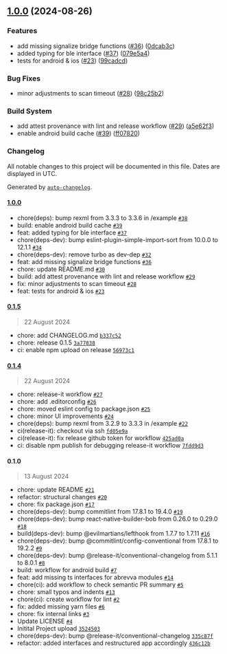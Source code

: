 

## [1.0.0](https://github.com/evva-sfw/abrevva-react-native/compare/0.1.5...1.0.0) (2024-08-26)


### Features

* add missing signalize bridge functions ([#36](https://github.com/evva-sfw/abrevva-react-native/issues/36)) ([0dcab3c](https://github.com/evva-sfw/abrevva-react-native/commit/0dcab3c6c6461d35309e37a5e6327bbdf732124e))
* added typing for ble interface ([#37](https://github.com/evva-sfw/abrevva-react-native/issues/37)) ([079e5a4](https://github.com/evva-sfw/abrevva-react-native/commit/079e5a44557d9bff4ff8b8f8ace56f84e65eb976))
* tests for android & ios ([#23](https://github.com/evva-sfw/abrevva-react-native/issues/23)) ([99cadcd](https://github.com/evva-sfw/abrevva-react-native/commit/99cadcdd07eeefe240535a2608e1138f1010c292))


### Bug Fixes

* minor adjustments to scan timeout ([#28](https://github.com/evva-sfw/abrevva-react-native/issues/28)) ([98c25b2](https://github.com/evva-sfw/abrevva-react-native/commit/98c25b2d4caa3e2ade075bc4ea7a49a996e3269d))


### Build System

* add attest provenance with lint and release workflow ([#29](https://github.com/evva-sfw/abrevva-react-native/issues/29)) ([a5e62f3](https://github.com/evva-sfw/abrevva-react-native/commit/a5e62f3c796c48522ed4d57a7f5c9ac70a86e8e0))
* enable android build cache ([#39](https://github.com/evva-sfw/abrevva-react-native/issues/39)) ([ff07820](https://github.com/evva-sfw/abrevva-react-native/commit/ff078201b74229556357fb6d020649a901853b9b))

### Changelog

All notable changes to this project will be documented in this file. Dates are displayed in UTC.

Generated by [`auto-changelog`](https://github.com/CookPete/auto-changelog).

#### [1.0.0](https://github.com/evva-sfw/abrevva-react-native/compare/0.1.5...1.0.0)

- chore(deps): bump rexml from 3.3.3 to 3.3.6 in /example [`#38`](https://github.com/evva-sfw/abrevva-react-native/pull/38)
- build: enable android build cache [`#39`](https://github.com/evva-sfw/abrevva-react-native/pull/39)
- feat: added typing for ble interface [`#37`](https://github.com/evva-sfw/abrevva-react-native/pull/37)
- chore(deps-dev): bump eslint-plugin-simple-import-sort from 10.0.0 to 12.1.1 [`#34`](https://github.com/evva-sfw/abrevva-react-native/pull/34)
- chore(deps-dev): remove turbo as dev-dep [`#32`](https://github.com/evva-sfw/abrevva-react-native/pull/32)
- feat: add missing signalize bridge functions [`#36`](https://github.com/evva-sfw/abrevva-react-native/pull/36)
- chore: update README.md [`#30`](https://github.com/evva-sfw/abrevva-react-native/pull/30)
- build: add attest provenance with lint and release workflow [`#29`](https://github.com/evva-sfw/abrevva-react-native/pull/29)
- fix: minor adjustments to scan timeout [`#28`](https://github.com/evva-sfw/abrevva-react-native/pull/28)
- feat: tests for android & ios [`#23`](https://github.com/evva-sfw/abrevva-react-native/pull/23)

#### [0.1.5](https://github.com/evva-sfw/abrevva-react-native/compare/0.1.4...0.1.5)

> 22 August 2024

- chore: add CHANGELOG.md [`b337c52`](https://github.com/evva-sfw/abrevva-react-native/commit/b337c5234d389eb3a538de817639afe6b4005616)
- chore: release 0.1.5 [`3a77838`](https://github.com/evva-sfw/abrevva-react-native/commit/3a778385e035379153759d0c368872c4c3f09309)
- ci: enable npm upload on release [`56973c1`](https://github.com/evva-sfw/abrevva-react-native/commit/56973c101119399c3df4b567396efe8e403d56c7)

#### [0.1.4](https://github.com/evva-sfw/abrevva-react-native/compare/0.1.0...0.1.4)

> 22 August 2024

- chore: release-it workflow [`#27`](https://github.com/evva-sfw/abrevva-react-native/pull/27)
- chore: add .editorconfig [`#26`](https://github.com/evva-sfw/abrevva-react-native/pull/26)
- chore: moved eslint config to package.json [`#25`](https://github.com/evva-sfw/abrevva-react-native/pull/25)
- chore: minor UI improvements [`#24`](https://github.com/evva-sfw/abrevva-react-native/pull/24)
- chore(deps): bump rexml from 3.2.9 to 3.3.3 in /example [`#22`](https://github.com/evva-sfw/abrevva-react-native/pull/22)
- ci(release-it): checkout via ssh [`fd05e9a`](https://github.com/evva-sfw/abrevva-react-native/commit/fd05e9a0b3da6412acd1f3bdc508ea51e2541fb4)
- ci(release-it): fix release github token for workflow [`425ad0a`](https://github.com/evva-sfw/abrevva-react-native/commit/425ad0ae88de58f74c6efcd8ee449a1121e10477)
- ci: disable npm publish for debugging release-it workflow [`7fdd9d3`](https://github.com/evva-sfw/abrevva-react-native/commit/7fdd9d338e993bbdcb257dfad5ea5c6d68072505)

#### 0.1.0

> 13 August 2024

- chore: update README [`#21`](https://github.com/evva-sfw/abrevva-react-native/pull/21)
- refactor: structural changes [`#20`](https://github.com/evva-sfw/abrevva-react-native/pull/20)
- chore: fix package.json [`#17`](https://github.com/evva-sfw/abrevva-react-native/pull/17)
- chore(deps-dev): bump commitlint from 17.8.1 to 19.4.0 [`#19`](https://github.com/evva-sfw/abrevva-react-native/pull/19)
- chore(deps-dev): bump react-native-builder-bob from 0.26.0 to 0.29.0 [`#18`](https://github.com/evva-sfw/abrevva-react-native/pull/18)
- build(deps-dev): bump @evilmartians/lefthook from 1.7.7 to 1.7.11 [`#16`](https://github.com/evva-sfw/abrevva-react-native/pull/16)
- chore(deps-dev): bump @commitlint/config-conventional from 17.8.1 to 19.2.2 [`#9`](https://github.com/evva-sfw/abrevva-react-native/pull/9)
- chore(deps-dev): bump @release-it/conventional-changelog from 5.1.1 to 8.0.1 [`#8`](https://github.com/evva-sfw/abrevva-react-native/pull/8)
- build: workflow for android build [`#7`](https://github.com/evva-sfw/abrevva-react-native/pull/7)
- feat: add missing ts interfaces for abrevva modules [`#14`](https://github.com/evva-sfw/abrevva-react-native/pull/14)
- chore(ci): add workflow to check semantic PR summary [`#5`](https://github.com/evva-sfw/abrevva-react-native/pull/5)
- chore: small typos and indents [`#13`](https://github.com/evva-sfw/abrevva-react-native/pull/13)
- chore(ci): create workflow for lint [`#2`](https://github.com/evva-sfw/abrevva-react-native/pull/2)
- fix: added missing yarn files [`#6`](https://github.com/evva-sfw/abrevva-react-native/pull/6)
- chore: fix internal links [`#3`](https://github.com/evva-sfw/abrevva-react-native/pull/3)
- Update LICENSE [`#4`](https://github.com/evva-sfw/abrevva-react-native/pull/4)
- Initital Project upload [`3524503`](https://github.com/evva-sfw/abrevva-react-native/commit/352450306f13773405be10d5f50c53d14d9dea6f)
- chore(deps-dev): bump @release-it/conventional-changelog [`335c87f`](https://github.com/evva-sfw/abrevva-react-native/commit/335c87f2fed18199e73679b47a699e9cdba2e0a6)
- refactor: added interfaces and restructured app accordingly [`436c12b`](https://github.com/evva-sfw/abrevva-react-native/commit/436c12bf624efcbccd694bf577c3d0e2c4591d32)
